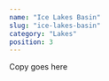 ```yaml
---
name: "Ice Lakes Basin"
slug: "ice-lakes-basin"
category: "Lakes"
position: 3
---
```


Copy goes here
